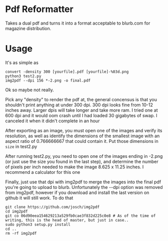 # Pdf Reformatter

Takes a dual pdf and turns it into a format acceptable to blurb.com for magazine distribution. 

# Usage

It's as simple as

    convert -density 300 [yourfile].pdf [yourfile]-%03d.png
    python3 test2.py
    img2pdf --dpi 156 *-2.png -o final.pdf

Ok so maybe not really.

Pick any "density" to render the pdf at, the general concensus is that you shouldn't print anything at under 300 dpi. 300 dpi looks fine from 10-12 inches away. Larger dpis will take longer and take more ram. I tried one at 600 dpi and it would oom crash until I had loaded 30 gigabytes of swap. I canceled it when it didn't complete in an hour

After exporting as an image, you must open one of the images and verify its resolution, as well as identify the dimensions of the smallest image with an aspect ratio of 0.766666667 that could contain it. Put those dimensions in `size` in test2.py

After running test2.py, you need to open one of the images ending in -2.png (or just use the size you found in the last step), and determine the number of pixels per inch needed to make the image 8.625 x 11.25 inches. I recommend a calculator for this one

Finally, just use that dpi with img2pdf to merge the images into the final pdf you're going to upload to blurb. Unfortunately the --dpi option was removed from img2pdf, however if you download and install the last version on github it will still work. To do that

    git clone https://github.com/josch/img2pdf
    cd img2pdf
    git co 06d90eea154629213a529fb0cae3f832d225c0e8 # As of the time of writing, this is the head of master, but just in case..
    sudo python3 setup.py install
    cd ..
    rm -rf img2pdf
